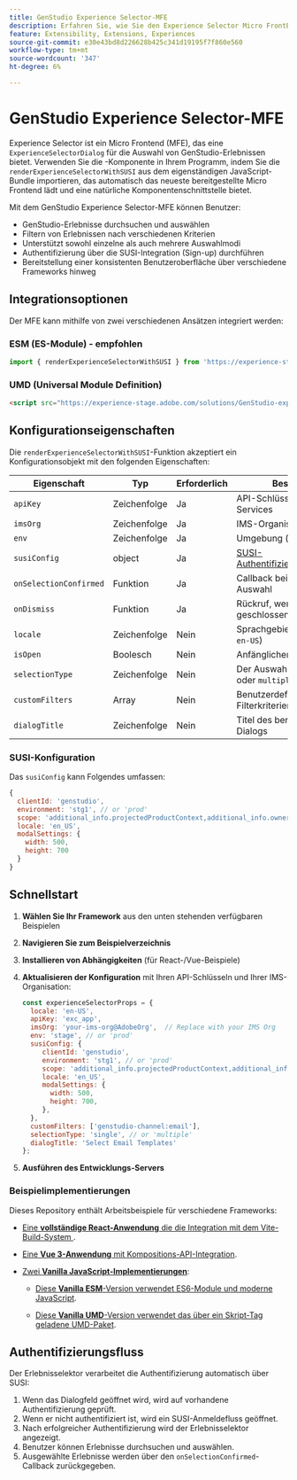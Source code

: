 ```yaml
---
title: GenStudio Experience Selector-MFE
description: Erfahren Sie, wie Sie den Experience Selector Micro FrontEnd für Ihre GenStudio-Programme und -Add-ons implementieren.
feature: Extensibility, Extensions, Experiences
source-git-commit: e30e43bd8d226628b425c341d19195f7f860e560
workflow-type: tm+mt
source-wordcount: '347'
ht-degree: 6%

---
```


# GenStudio Experience Selector-MFE

Experience Selector ist ein Micro Frontend (MFE), das eine `ExperienceSelectorDialog` für die Auswahl von GenStudio-Erlebnissen bietet. Verwenden Sie die -Komponente in Ihrem Programm, indem Sie die `renderExperienceSelectorWithSUSI` aus dem eigenständigen JavaScript-Bundle importieren, das automatisch das neueste bereitgestellte Micro Frontend lädt und eine natürliche Komponentenschnittstelle bietet.

Mit dem GenStudio Experience Selector-MFE können Benutzer:

- GenStudio-Erlebnisse durchsuchen und auswählen
- Filtern von Erlebnissen nach verschiedenen Kriterien
- Unterstützt sowohl einzelne als auch mehrere Auswahlmodi
- Authentifizierung über die SUSI-Integration (Sign-up) durchführen
- Bereitstellung einer konsistenten Benutzeroberfläche über verschiedene Frameworks hinweg

## Integrationsoptionen

Der MFE kann mithilfe von zwei verschiedenen Ansätzen integriert werden:

### ESM (ES-Module) - empfohlen

```javascript
import { renderExperienceSelectorWithSUSI } from 'https://experience-stage.adobe.com/solutions/GenStudio-experience-selector-mfe/static-assets/resources/@genstudio/experience-selector/esm/standalone.js';
```

### UMD (Universal Module Definition)

```html
<script src="https://experience-stage.adobe.com/solutions/GenStudio-experience-selector-mfe/static-assets/resources/@genstudio/experience-selector/umd/standalone.js"></script>
```

## Konfigurationseigenschaften

Die `renderExperienceSelectorWithSUSI`-Funktion akzeptiert ein Konfigurationsobjekt mit den folgenden Eigenschaften:

| Eigenschaft | Typ | Erforderlich | Beschreibung |
|----------|------|----------|-------------|
| `apiKey` | Zeichenfolge | Ja | API-Schlüssel für GenStudio-Services |
| `imsOrg` | Zeichenfolge | Ja | IMS-Organisations-ID |
| `env` | Zeichenfolge | Ja | Umgebung (`stage`, `prod`) |
| `susiConfig` | object | Ja | [SUSI-Authentifizierungskonfiguration](#susi-configuration) |
| `onSelectionConfirmed` | Funktion | Ja | Callback bei Bestätigung der Auswahl |
| `onDismiss` | Funktion | Ja | Rückruf, wenn Dialogfeld geschlossen wird |
| `locale` | Zeichenfolge | Nein | Sprachgebietsschema (z. B. `en-US`) |
| `isOpen` | Boolesch | Nein | Anfänglicher Dialogstatus |
| `selectionType` | Zeichenfolge | Nein | Der Auswahlmodus (`single` oder `multiple`) |
| `customFilters` | Array | Nein | Benutzerdefinierte Filterkriterien |
| `dialogTitle` | Zeichenfolge | Nein | Titel des benutzerdefinierten Dialogs |

### SUSI-Konfiguration

Das `susiConfig` kann Folgendes umfassen:

```javascript
{
  clientId: 'genstudio',
  environment: 'stg1', // or 'prod'
  scope: 'additional_info.projectedProductContext,additional_info.ownerOrg,AdobeID,openid,session,read_organizations,ab.manage',
  locale: 'en_US',
  modalSettings: {
    width: 500,
    height: 700
  }
}
```

## Schnellstart

1. **Wählen Sie Ihr Framework** aus den unten stehenden verfügbaren Beispielen
1. **Navigieren Sie zum Beispielverzeichnis**
1. **Installieren von Abhängigkeiten** (für React-/Vue-Beispiele)
1. **Aktualisieren der Konfiguration** mit Ihren API-Schlüsseln und Ihrer IMS-Organisation:

   ```javascript
   const experienceSelectorProps = {
     locale: 'en-US',
     apiKey: 'exc_app',           
     imsOrg: 'your-ims-org@AdobeOrg',  // Replace with your IMS Org
     env: 'stage', // or 'prod'
     susiConfig: {
        clientId: 'genstudio',
        environment: 'stg1', // or 'prod'
        scope: 'additional_info.projectedProductContext,additional_info.ownerOrg,AdobeID,openid,session,read_organizations,ab.manage',
        locale: 'en_US',
        modalSettings: {
          width: 500,
          height: 700,
        },
     },
     customFilters: ['genstudio-channel:email'],
     selectionType: 'single', // or 'multiple'
     dialogTitle: 'Select Email Templates'
   };
   ```

1. **Ausführen des Entwicklungs-Servers**

### Beispielimplementierungen

Dieses Repository enthält Arbeitsbeispiele für verschiedene Frameworks:

- [Eine **vollständige React-Anwendung** die die Integration mit dem Vite-Build-System &#x200B;](https://github.com/adobe/genstudio-extensibility-examples/tree/main/genstudio-experience-selector-mfe/react-js).

- [Eine **Vue 3-Anwendung** mit Kompositions-API-Integration](https://github.com/adobe/genstudio-extensibility-examples/tree/main/genstudio-experience-selector-mfe/vue-js).

- [Zwei **Vanilla JavaScript-Implementierungen**](https://github.com/adobe/genstudio-extensibility-examples/tree/main/genstudio-experience-selector-mfe/vanilla-js):

   - [Diese **Vanilla ESM**-Version verwendet ES6-Module und moderne JavaScript](https://github.com/adobe/genstudio-extensibility-examples/tree/main/genstudio-experience-selector-mfe/vanilla-js/vanilla-esm).

   - [Diese **Vanilla UMD**-Version verwendet das über ein Skript-Tag geladene UMD-Paket](https://github.com/adobe/genstudio-extensibility-examples/tree/main/genstudio-experience-selector-mfe/vanilla-js/vanilla-umd-global-var).

## Authentifizierungsfluss

Der Erlebnisselektor verarbeitet die Authentifizierung automatisch über SUSI:

1. Wenn das Dialogfeld geöffnet wird, wird auf vorhandene Authentifizierung geprüft.
1. Wenn er nicht authentifiziert ist, wird ein SUSI-Anmeldefluss geöffnet.
1. Nach erfolgreicher Authentifizierung wird der Erlebnisselektor angezeigt.
1. Benutzer können Erlebnisse durchsuchen und auswählen.
1. Ausgewählte Erlebnisse werden über den `onSelectionConfirmed`-Callback zurückgegeben.

